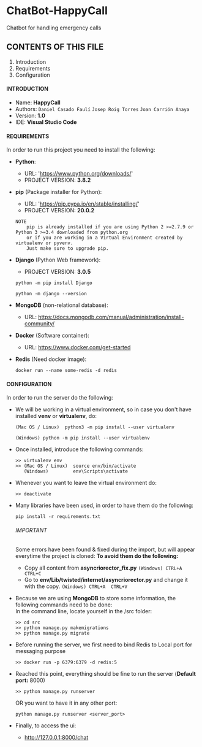 # ChatBot-HappyCall
Chatbot for handling emergency calls
## CONTENTS OF THIS FILE
1. Introduction
2. Requirements
3. Configuration
 
#### INTRODUCTION

- Name:         __HappyCall__
- Authors:
  ```Daniel Casado Faulí``` ```Josep Roig Torres``` ```Joan Carrión Anaya``` 
- Version: __1.0__
- IDE: __Visual Studio Code__

#### REQUIREMENTS
  In order to run this project you need to install the following:

- __Python__:
    - URL: 'https://www.python.org/downloads/'
    - PROJECT VERSION:  __3.8.2__

- __pip__ (Package installer for Python):
    - URL: 'https://pip.pypa.io/en/stable/installing/'
    - PROJECT VERSION:  __20.0.2__
    
    ```
    NOTE
        pip is already installed if you are using Python 2 >=2.7.9 or Python 3 >=3.4 downloaded from python.org 
        or if you are working in a Virtual Environment created by virtualenv or pyvenv. 
        Just make sure to upgrade pip.
    ```

- __Django__ (Python Web framework):
    - PROJECT VERSION:  __3.0.5__
     ```
     python -m pip install Django
     ```
     ```
     python -m django --version
     ```
- __MongoDB__ (non-relational database):
    - URL: https://docs.mongodb.com/manual/administration/install-community/

- __Docker__ (Software container):
    - URL: https://www.docker.com/get-started

- __Redis__ (Need docker image):
    ```
    docker run --name some-redis -d redis
    ```

#### CONFIGURATION
  In order to run the server do the following:
  - We will be working in a virtual environment, so in case you don't have installed __venv__ or __virtualenv__, do:
    ```
    (Mac OS / Linux)  python3 -m pip install --user virtualenv
    ```
    ```
    (Windows) python -m pip install --user virtualenv
    ```
  - Once installed, introduce the following commands:
    ```
    >> virtualenv env
    >> (Mac OS / Linux)  source env/bin/activate 
       (Windows)         env\Scripts\activate
    ```      
    
  - Whenever you want to leave the virtual environment do:
    ```
    >> deactivate
    ```

  - Many libraries have been used, in order to have them do the following:
    ```
    pip install -r requirements.txt 
    ```

    ###### IMPORTANT 
    Some errors have been found & fixed during the import, but will appear everytime the project is cloned:
    __To avoid them do the following:__
    - Copy all content from __asyncriorector_fix.py__ ```(Windows) CTRL+A  CTRL+C```
    - Go to __env/Lib/twisted/internet/asyncriorector.py__ and change it with the copy. ```(Windows) CTRL+A  CTRL+V```

  - Because we are using __MongoDB__ to store some information, the following commands need to be done:\
    In the command line, locate yourself in the /src folder:
    ```
    >> cd src
    >> python manage.py makemigrations
    >> python manage.py migrate
    ```
  - Before running the server, we first need to bind Redis to Local port for messaging purpose
    ```
    >> docker run -p 6379:6379 -d redis:5 
    ```
  - Reached this point, everything should be fine to run the server (__Default port:__ 8000)
    ```
    >> python manage.py runserver
    ```
    OR you want to have it in any other port:
    ```    
    python manage.py runserver <server_port> 
    ```
- Finally, to access the ui:
  - http://127.0.0.1:8000/chat
